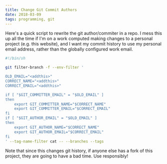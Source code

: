 ```yaml
---
title: Change Git Commit Authors
date: 2018-03-09
tags: programming, git
---
```


Here's a quick script to rewrite the git author/commiter in a repo. I mess this up all
the time if I'm on a work computed making changes to a personal project (e.g. this website),
and I want my commit history to use my personal email address, rather than the globally
configured work email.

```bash
#!/bin/sh

git filter-branch -f --env-filter '

OLD_EMAIL="<addthis>"
CORRECT_NAME="<addthis>"
CORRECT_EMAIL="<addthis>"

if [ "$GIT_COMMITTER_EMAIL" = "$OLD_EMAIL" ]
then
    export GIT_COMMITTER_NAME="$CORRECT_NAME"
    export GIT_COMMITTER_EMAIL="$CORRECT_EMAIL"
fi
if [ "$GIT_AUTHOR_EMAIL" = "$OLD_EMAIL" ]
then
    export GIT_AUTHOR_NAME="$CORRECT_NAME"
    export GIT_AUTHOR_EMAIL="$CORRECT_EMAIL"
fi
' --tag-name-filter cat -- --branches --tags

```

Note that since this changes git history, if anyone else has a fork of this project,
they are going to have a bad time. Use responsibly!
